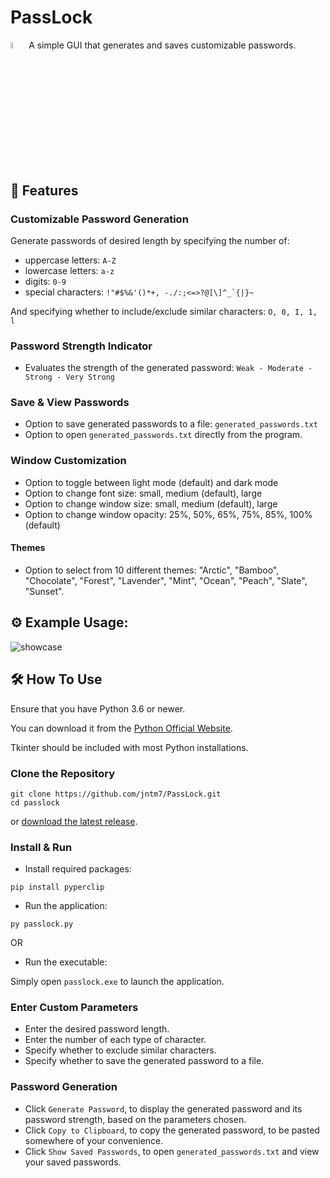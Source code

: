 # PassLock

<img src="https://github.com/jntm7/PassLock/assets/108718802/737c5d25-b073-48dd-98cb-767bdc9b4a38.png" width=5% height=5%> A simple GUI that generates and saves customizable passwords.

## 📢 Features

### Customizable Password Generation

Generate passwords of desired length by specifying the number of:
  - uppercase letters: `A-Z`
  - lowercase letters: `a-z`
  - digits: `0-9`
  - special characters: ``!"#$%&'()*+, -./:;<=>?@[\]^_`{|}~``

And specifying whether to include/exclude similar characters: `O, 0, I, 1, l`

### Password Strength Indicator

- Evaluates the strength of the generated password:
`Weak - Moderate - Strong - Very Strong`

### Save & View Passwords

- Option to save generated passwords to a file: `generated_passwords.txt`
- Option to open `generated_passwords.txt` directly from the program.

### Window Customization

- Option to toggle between light mode (default) and dark mode
- Option to change font size: small, medium (default), large
- Option to change window size: small, medium (default), large
- Option to change window opacity: 25%, 50%, 65%, 75%, 85%, 100% (default)

#### Themes

- Option to select from 10 different themes: "Arctic", "Bamboo", "Chocolate", "Forest", "Lavender", "Mint", "Ocean", "Peach", "Slate", "Sunset".


## ⚙️ Example Usage:

![showcase](https://github.com/jntm7/PassLock/assets/108718802/fa678a4e-750e-4ac3-99db-e8ff9d6267b9)


## 🛠️ How To Use

Ensure that you have Python 3.6 or newer.

You can download it from the [Python Official Website](https://www.python.org/downloads/).

Tkinter should be included with most Python installations.

### Clone the Repository

```
git clone https://github.com/jntm7/PassLock.git
cd passlock
```

or [download the latest release](https://github.com/jntm7/PassLock/archive/refs/tags/v1.0.zip).

### Install & Run

- Install required packages:

```
pip install pyperclip
```

- Run the application:

```
py passlock.py
```

OR 

- Run the executable:

Simply open `passlock.exe` to launch the application.

### Enter Custom Parameters
- Enter the desired password length.
- Enter the number of each type of character.
- Specify whether to exclude similar characters.
- Specify whether to save the generated password to a file.

### Password Generation
- Click `Generate Password`, to display the generated password and its password strength, based on the parameters chosen.
- Click `Copy to Clipboard`, to copy the generated password, to be pasted somewhere of your convenience.
- Click `Show Saved Passwords`, to open `generated_passwords.txt` and view your saved passwords.
